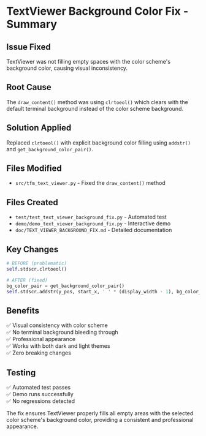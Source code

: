 # TextViewer Background Color Fix - Summary

## Issue Fixed
TextViewer was not filling empty spaces with the color scheme's background color, causing visual inconsistency.

## Root Cause
The `draw_content()` method was using `clrtoeol()` which clears with the default terminal background instead of the color scheme background.

## Solution Applied
Replaced `clrtoeol()` with explicit background color filling using `addstr()` and `get_background_color_pair()`.

## Files Modified
- `src/tfm_text_viewer.py` - Fixed the `draw_content()` method

## Files Created
- `test/test_text_viewer_background_fix.py` - Automated test
- `demo/demo_text_viewer_background_fix.py` - Interactive demo  
- `doc/TEXT_VIEWER_BACKGROUND_FIX.md` - Detailed documentation

## Key Changes
```python
# BEFORE (problematic)
self.stdscr.clrtoeol()

# AFTER (fixed)
bg_color_pair = get_background_color_pair()
self.stdscr.addstr(y_pos, start_x, ' ' * (display_width - 1), bg_color_pair)
```

## Benefits
✅ Visual consistency with color scheme  
✅ No terminal background bleeding through  
✅ Professional appearance  
✅ Works with both dark and light themes  
✅ Zero breaking changes  

## Testing
✅ Automated test passes  
✅ Demo runs successfully  
✅ No regressions detected  

The fix ensures TextViewer properly fills all empty areas with the selected color scheme's background color, providing a consistent and professional appearance.